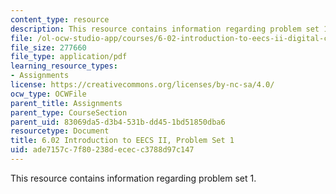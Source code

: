 ```yaml
---
content_type: resource
description: This resource contains information regarding problem set 1.
file: /ol-ocw-studio-app/courses/6-02-introduction-to-eecs-ii-digital-communication-systems-fall-2012/ade7157c7f80238dececc3788d97c147_MIT6_02F12_ps1.pdf
file_size: 277660
file_type: application/pdf
learning_resource_types:
- Assignments
license: https://creativecommons.org/licenses/by-nc-sa/4.0/
ocw_type: OCWFile
parent_title: Assignments
parent_type: CourseSection
parent_uid: 83069da5-d3b4-531b-dd45-1bd51850dba6
resourcetype: Document
title: 6.02 Introduction to EECS II, Problem Set 1
uid: ade7157c-7f80-238d-ecec-c3788d97c147
---
```

This resource contains information regarding problem set 1.